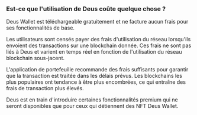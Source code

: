 ### Est-ce que l'utilisation de Deus coûte quelque chose ?

Deus Wallet est téléchargeable gratuitement et ne facture aucun frais pour ses fonctionnalités de base.

Les utilisateurs sont censés payer des frais d'utilisation du réseau lorsqu'ils envoient des transactions sur une blockchain donnée. Ces frais ne sont pas liés à Deus et varient en temps réel en fonction de l'utilisation du réseau blockchain sous-jacent.

L'application de portefeuille recommande des frais suffisants pour garantir que la transaction est traitée dans les délais prévus. Les blockchains les plus populaires ont tendance à être plus encombrées, ce qui entraîne des frais de transaction plus élevés.

Deus est en train d'introduire certaines fonctionnalités premium qui ne seront disponibles que pour ceux qui détiennent des NFT Deus Wallet.
